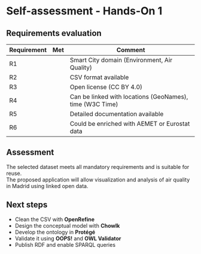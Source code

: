 # Self-assessment - Hands-On 1

##  Requirements evaluation
| Requirement | Met | Comment |
|-------------|-----|----------|
| R1 |  | Smart City domain (Environment, Air Quality) |
| R2 |  | CSV format available |
| R3 |  | Open license (CC BY 4.0) |
| R4 |  | Can be linked with locations (GeoNames), time (W3C Time) |
| R5 |  | Detailed documentation available |
| R6 |  | Could be enriched with AEMET or Eurostat data |

## Assessment
The selected dataset meets all mandatory requirements and is suitable for reuse.  
The proposed application will allow visualization and analysis of air quality in Madrid using linked open data.

##  Next steps
- Clean the CSV with **OpenRefine**  
- Design the conceptual model with **Chowlk**  
- Develop the ontology in **Protégé**  
- Validate it using **OOPS!** and **OWL Validator**  
- Publish RDF and enable SPARQL queries
